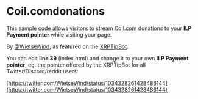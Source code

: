 # Coil.comdonations

This sample code allows visitors to stream [Coil.com](https://coil.com) donations to your **ILP Payment pointer** while visiting your page.

By [@WietseWind](https://wietse.com), as featured on the [XRPTipBot](https://xrptipbot.com).

You can edit **line 39** (index.html) and change it to your own **ILP Payment pointer**, eg. the pointer offered by the XRPTipBot for all Twitter/Discord/reddit users:

[https://twitter.com/WietseWind/status/1034328261428486144](https://twitter.com/WietseWind/status/1034328261428486144)
